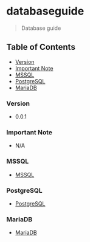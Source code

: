 # databaseguide
> Database guide

## Table of Contents
* [Version](#version)
* [Important Note](#important-note)
* [MSSQL](#mssql)
* [PostgreSQL](#postgresql)
* [MariaDB](#mariadb)

### Version
* 0.0.1

### **Important Note**
* N/A

### MSSQL
* [MSSQL](https://github.com/Cuates/databaseguide/tree/main/mssql)

### PostgreSQL
* [PostgreSQL](https://github.com/Cuates/databaseguide/tree/main/postgresql)

### MariaDB
* [MariaDB](https://github.com/Cuates/databaseguide/tree/main/mariadb)
